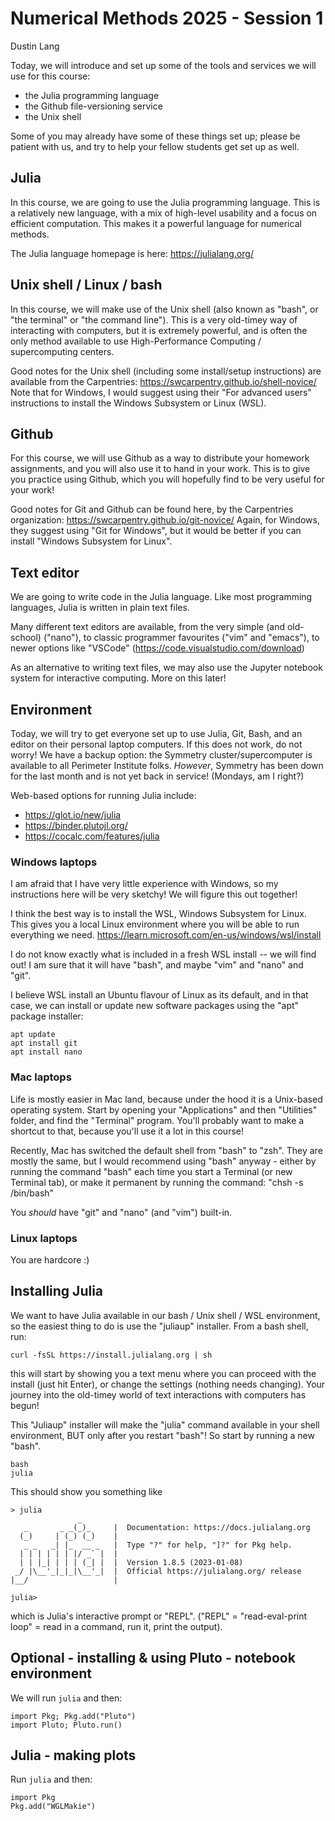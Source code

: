 # Numerical Methods 2025 - Session 1

Dustin Lang

Today, we will introduce and set up some of the tools and services we will use for this course:

- the Julia programming language
- the Github file-versioning service
- the Unix shell

Some of you may already have some of these things set up; please be patient with us, and try to help your fellow students get set up as well.

## Julia

In this course, we are going to use the Julia programming language.  This is a relatively new language, with a mix of high-level usability and a focus on efficient computation.
This makes it a powerful language for numerical methods.

The Julia language homepage is here: https://julialang.org/

## Unix shell / Linux / bash

In this course, we will make use of the Unix shell (also known as "bash", or "the terminal" or "the command line").  This is a very old-timey way of interacting with computers, but it is extremely powerful, and is often the only method available to use High-Performance Computing / supercomputing centers.

Good notes for the Unix shell (including some install/setup instructions) are available from the Carpentries:
https://swcarpentry.github.io/shell-novice/
Note that for Windows, I would suggest using their "For advanced users" instructions to install the Windows Subsystem or Linux (WSL).

## Github

For this course, we will use Github as a way to distribute your homework assignments, and you will also use it to hand in your work.  This is to give you practice using Github, which you will hopefully find to be very useful for your work!

Good notes for Git and Github can be found here, by the Carpentries organization:
https://swcarpentry.github.io/git-novice/
Again, for Windows, they suggest using "Git for Windows", but it would be better if you can install "Windows Subsystem for Linux".

## Text editor

We are going to write code in the Julia language.  Like most programming languages, Julia is written in plain text files.

Many different text editors are available, from the very simple (and old-school) ("nano"), to classic programmer favourites ("vim" and "emacs"),
to newer options like "VSCode" (https://code.visualstudio.com/download)

As an alternative to writing text files, we may also use the Jupyter notebook system for interactive computing.  More on this later!

## Environment

Today, we will try to get everyone set up to use Julia, Git, Bash, and an editor on their personal laptop computers.  If this does not work, do not worry!  We have a backup option:
the Symmetry cluster/supercomputer is available to all Perimeter Institute folks.  *However*, Symmetry has been down for the last month and is not yet back in service!
(Mondays, am I right?)

Web-based options for running Julia include:

* https://glot.io/new/julia
* https://binder.plutojl.org/
* https://cocalc.com/features/julia

### Windows laptops

I am afraid that I have very little experience with Windows, so my instructions here will be very sketchy!  We will figure this out together!

I think the best way is to install the WSL, Windows Subsystem for Linux.  This gives you a local Linux environment where you will be able to run everything we need.
https://learn.microsoft.com/en-us/windows/wsl/install

I do not know exactly what is included in a fresh WSL install -- we will find out!  I am sure that it will have "bash", and maybe "vim" and "nano" and "git".

I believe WSL install an Ubuntu flavour of Linux as its default, and in that case, we can install or update new software packages using the "apt" package installer:
```
apt update
apt install git
apt install nano
```

### Mac laptops

Life is mostly easier in Mac land, because under the hood it is a Unix-based operating system.  Start by opening your "Applications" and then "Utilities" folder, and find the "Terminal" program.  You'll probably want to make a shortcut to that, because you'll use it a lot in this course!

Recently, Mac has switched the default shell from "bash" to "zsh".  They are mostly the same, but I would recommend using "bash" anyway - either by running the command "bash" each time you start a Terminal (or new Terminal tab), or make it permanent by running the command: "chsh -s /bin/bash"

You *should* have "git" and "nano" (and "vim") built-in.

### Linux laptops

You are hardcore :)

## Installing Julia

We want to have Julia available in our bash / Unix shell / WSL environment, so the easiest thing to do is use the "juliaup" installer.  From a bash shell, run:
```
curl -fsSL https://install.julialang.org | sh
```
this will start by showing you a text menu where you can proceed with the install (just hit Enter), or change the settings (nothing needs changing).
Your journey into the old-timey world of text interactions with computers has begun!

This "Juliaup" installer will make the "julia" command available in your shell environment, BUT only after you restart "bash"!  So start by running a new "bash".
```
bash
julia
```

This should show you something like
```
> julia
               _
   _       _ _(_)_     |  Documentation: https://docs.julialang.org
  (_)     | (_) (_)    |
   _ _   _| |_  __ _   |  Type "?" for help, "]?" for Pkg help.
  | | | | | | |/ _` |  |
  | | |_| | | | (_| |  |  Version 1.8.5 (2023-01-08)
 _/ |\__'_|_|_|\__'_|  |  Official https://julialang.org/ release
|__/                   |

julia> 
```

which is Julia's interactive prompt or "REPL".  ("REPL" = "read-eval-print loop" = read in a command, run it, print the output).

## Optional - installing & using Pluto - notebook environment

We will run `julia` and then:
```
import Pkg; Pkg.add("Pluto")
import Pluto; Pluto.run()
```

## Julia - making plots

Run `julia` and then:
```
import Pkg
Pkg.add("WGLMakie")
```

